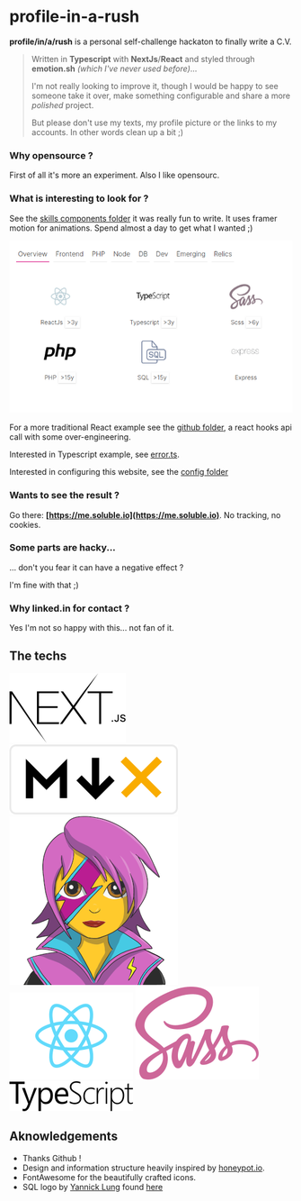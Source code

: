 # profile-in-a-rush

**profile/in/a/rush** is a personal self-challenge hackaton to finally write a C.V. 

> Written in **Typescript** with **NextJs**/**React** and styled through 
> **emotion.sh** *(which I've never used before)*...  
>
> I'm not really looking to improve it, though I would be happy to see someone take
> it over, make something configurable and share a more *polished* project. 
> 
> But please don't use my texts, my profile picture or the links to my accounts. 
> In other words clean up a bit ;) 

### Why opensource ?

First of all it's more an experiment. Also I like opensourc.
  
### What is interesting to look for ?

See the [skills components folder](./components/skills) it was really fun to write. 
It uses framer motion for animations. Spend almost a day to get what I wanted ;)
 
![](./static/images/example-sections.png) 
 
For a more traditional React example see the [github folder](./components/github), a react hooks api call
with some over-engineering.

Interested in Typescript example, see [error.ts](./components/core/result.ts).

Interested in configuring this website, see the [config folder](./config) 

### Wants to see the result ?

Go there: **[https://me.soluble.io](https://me.soluble.io)**. No tracking, no cookies.

### Some parts are hacky... 
 
... don't you fear it can have a negative effect ?

I'm fine with that  ;)  


### Why linked.in for contact ?

Yes I'm not so happy with this...  not fan of it.   

## The techs

![](./static/logos/nextjs.png)
![](./static/logos/mdx.png)
![](./static/logos/emotion-styled.png)
![](./static/logos/reactjs.png)
![](./static/logos/sass.png)
![](./static/logos/typescript.png)

## Aknowledgements

- Thanks Github !
- Design and information structure heavily inspired by [honeypot.io](https://honeypot.io). 
- FontAwesome for the beautifully crafted icons.
- SQL logo by [Yannick Lung](https://www.iconfinder.com/yanlu) found [here](https://www.iconfinder.com/icons/315017/document_file_sql_icon)   
